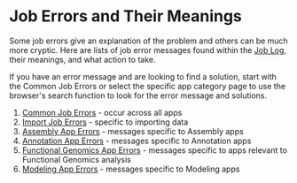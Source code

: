 # Job Errors and Their Meanings

Some job errors give an explanation of the problem and others can be much more cryptic. Here are lists of job error messages found within the [Job Log](../the-job-log.md),  their meanings, and what action to take. 

If you have an error message and are looking to find a solution, start with the Common Job Errors or select the specific app category page to use the browser's search function to look for the error message and solutions. 

1. [Common Job Errors](common-job-errors-alt.md) - occur across all apps
2. [Import Job Errors](import-job-errors.md) - specific to importing data
3. [Assembly App Errors](annotation-app-errors.md) - messages specific to Assembly apps
4. [Annotation App Errors](annotation-app-errors-1.md) - messages specific to Annotation apps
5. [Functional Genomics App Errors](functional-genomics-app-errors.md) - messages specific to apps relevant to Functional Genomics analysis
6. [Modeling App Errors](modeling-app-errors.md) - messages specific to Modeling apps




